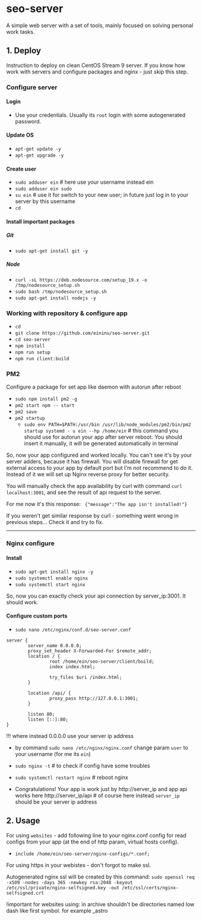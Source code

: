 # seo-server
A simple web server with a set of tools, mainly focused on solving personal work tasks.

## 1. Deploy
Instruction to deploy on clean CentOS Stream 9 server. If you know how work with servers and configure packages and nginx - just skip this step.

### Configure server

#### Login
- Use your credentials. Usually its `root` login with some autogenerated password.

#### Update OS
- `apt-get update -y`
- `apt-get upgrade -y`

#### Create user
- `sudo adduser ein` # here use your username instead ein
- `sudo adduser ein sudo`
- `su ein` # use it for switch to your new user; in future just log in to your server by this username
- `cd`

#### Install important packages
##### Git
- `sudo apt-get install git -y`

##### Node
- `curl -sL https://deb.nodesource.com/setup_19.x -o /tmp/nodesource_setup.sh`
- `sudo bash /tmp/nodesource_setup.sh`
- `sudo apt-get install nodejs -y`

### Working with repository & configure app
- `cd`
- `git clone https://github.com/eininu/seo-server.git`
- `cd seo-server`
- `npm install`
- `npm run setup`
- `npm run client:build`

### PM2
Configure a package for set app like daemon with autorun after reboot

- `sudo npm install pm2 -g`
- `pm2 start npm -- start`
- `pm2 save`
- `pm2 startup`
  - `sudo env PATH=$PATH:/usr/bin /usr/lib/node_modules/pm2/bin/pm2 startup systemd - u ein --hp /home/ein` # this command you should use for autorun your app after server reboot. You should insert it manually, it will be generated automatically in terminal

So, now your app configured and worked locally. You can't see it's by your server adders, because it has firewall. You will disable firewall for get external access to your app by default port but I'm not recommend to do it. Instead of it we will set up Nginx reverse proxy for better security.

You will manually check the app availability by curl with command `curl localhost:3001`, and see the result of api request to the server.

For me now it's this response: `
{"message":"The app isn't installed!"}`

If you weren't get similar response by curl - something went wrong in previous steps... Check it and try to fix.

---

### Nginx configure

#### Install
- `sudo apt-get install nginx -y`
- `sudo systemctl enable nginx`
- `sudo systemctl start nginx`

So, now you can exactly check your api connection by server_ip:3001. It should work.

#### Configure custom ports
- `sudo nano /etc/nginx/conf.d/seo-server.conf`
```
server {
        server_name 0.0.0.0;
        proxy_set_header X-Forwarded-For $remote_addr;
        location / {
                root /home/ein/seo-server/client/build;
                index index.html;
                
                try_files $uri /index.html;
        }

        location /api/ {
                proxy_pass http://127.0.0.1:3001;
        }
        
        listen 80;
        listen [::]:80;
}
```
  !!! where instead 0.0.0.0 use your server ip address

- by command `sudo nano /etc/nginx/nginx.conf` change param `user` to your username (for me its `ein`)
- `sudo nginx -t` # to check if config have some troubles
- `sudo systemctl restart nginx` # reboot nginx

- Congratulations! Your app is work just by http://server_ip and app api works here http://server_ip/api # of course here instead `server_ip` should be your server ip address

## 2. Usage
For using `websites` - add following line to your nginx.conf config for read configs from your app (at the end of http param, virtual hosts config).
- `include /home/ein/seo-server/nginx-configs/*.conf;`

For using https in your webistes - don't forgot to make ssl.

Autogenerated nginx ssl will be created by this command:
`sudo openssl req -x509 -nodes -days 365 -newkey rsa:2048 -keyout /etc/ssl/private/nginx-selfsigned.key -out /etc/ssl/certs/nginx-selfsigned.crt`

!important for websites using: in archive shouldn't be directories named low dash like first symbol. for example _astro